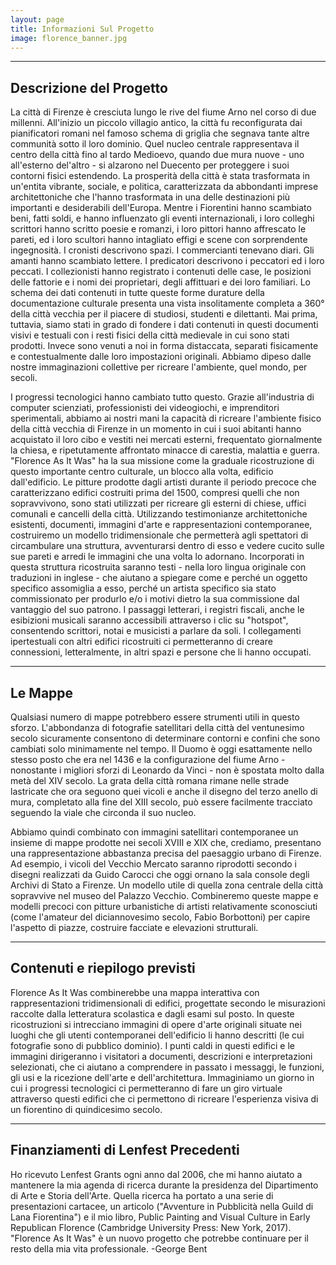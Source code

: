 ```yaml
---
layout: page
title: Informazioni Sul Progetto
image: florence_banner.jpg
---
```


<hr class="major" />

<h2>Descrizione del Progetto</h2>
<p>La città di Firenze è cresciuta lungo le rive del fiume Arno nel corso di due millenni. All'inizio un piccolo villagio antico, la città fu reconfigurata dai pianificatori romani nel famoso schema di griglia che segnava tante altre communità sotto il loro dominio. Quel nucleo centrale rappresentava il centro della città fino al tardo Medioevo, quando due mura nuove - uno all'esterno del'altro - si alzarono nel Duecento per proteggere i suoi contorni fisici estendendo. La prosperità della città è stata trasformata in un'entita vibrante, sociale, e politica, caratterizzata da abbondanti imprese architettoniche che l'hanno trasformata in una delle destinazioni più importanti e desiderabili dell'Europa.
Mentre i Fiorentini hanno scambiato beni, fatti soldi, e hanno influenzato gli eventi internazionali, i loro colleghi scrittori hanno scritto poesie e romanzi, i loro pittori hanno affrescato le pareti, ed i loro scultori hanno intagliato effigi e scene con sorprendente ingegnosità. I cronisti descrivono spazi. I commercianti tenevano diari. Gli amanti hanno scambiato lettere. I predicatori descrivono i peccatori ed i loro peccati. I collezionisti hanno registrato i contenuti delle case, le posizioni delle fattorie e i nomi dei proprietari, degli affittuari e dei loro familiari. Lo schema dei dati contenuti in tutte queste forme durature della documentazione culturale presenta una vista insolitamente completa a 360° della città vecchia per il piacere di studiosi, studenti e dilettanti. Mai prima, tuttavia, siamo stati in grado di fondere i dati contenuti in questi documenti visivi e testuali con i resti fisici della città medievale in cui sono stati prodotti. Invece sono venuti a noi in forma distaccata, separati fisicamente e contestualmente dalle loro impostazioni originali. Abbiamo dipeso dalle nostre immaginazioni collettive per ricreare l'ambiente, quel mondo, per secoli.</p>
<p>I progressi tecnologici hanno cambiato tutto questo. Grazie all'industria di computer scienziati, professionisti dei videogiochi, e imprenditori sperimentali, abbiamo ai nostri mani la capacità di ricreare l'ambiente fisico della città vecchia di Firenze in un momento in cui i suoi abitanti hanno acquistato il loro cibo e vestiti nei mercati esterni, frequentato giornalmente la chiesa, e ripetutamente affrontato minacce di carestia, malattia e guerra. "Florence As It Was" ha la sua missione come la graduale ricostruzione di questo importante centro culturale, un blocco alla volta, edificio dall'edificio. Le pitture prodotte dagli artisti durante il periodo precoce che caratterizzano edifici costruiti prima del 1500, compresi quelli che non sopravvivono, sono stati utilizzati per ricreare gli esterni di chiese, uffici comunali e cancelli della città. Utilizzando testimonianze architettoniche esistenti, documenti, immagini d'arte e rappresentazioni contemporanee, costruiremo un modello tridimensionale che permetterà agli spettatori di circambulare una struttura, avventurarsi dentro di esso e vedere cucito sulle sue pareti e arredi le immagini che una volta lo adornano. Incorporati in questa struttura ricostruita saranno testi - nella loro lingua originale con traduzioni in inglese - che aiutano a spiegare come e perché un oggetto specifico assomiglia a esso, perché un artista specifico sia stato commissionato per produrlo e/o i motivi dietro la sua commissione dal vantaggio del suo patrono. I passaggi letterari, i registri fiscali, anche le esibizioni musicali saranno accessibili attraverso i clic su "hotspot", consentendo scrittori, notai e musicisti a parlare da soli. I collegamenti ipertestuali con altri edifici ricostruiti ci permetteranno di creare connessioni, letteralmente, in altri spazi e persone che li hanno occupati.</p>

<hr class="major" />

<h2>Le Mappe</h2>
<p>Qualsiasi numero di mappe potrebbero essere strumenti utili in questo sforzo. L'abbondanza di fotografie satellitari della città del ventunesimo secolo sicuramente consentono di determinare contorni e confini che sono cambiati solo minimamente nel tempo. Il Duomo è oggi esattamente nello stesso posto che era nel 1436 e la configurazione del fiume Arno - nonostante i migliori sforzi di Leonardo da Vinci - non è spostata molto dalla metà del XIV secolo. La grata della città romana rimane nelle strade lastricate che ora seguono quei vicoli e anche il disegno del terzo anello di mura, completato alla fine del XIII secolo, può essere facilmente tracciato seguendo la viale che circonda il suo nucleo.</p>
<p>Abbiamo quindi combinato con immagini satellitari contemporanee un insieme di mappe prodotte nei secoli XVIII e XIX che, crediamo, presentano una rappresentazione abbastanza precisa del paesaggio urbano di Firenze. Ad esempio, i vicoli del Vecchio Mercato saranno riprodotti secondo i disegni realizzati da Guido Carocci che oggi ornano la sala console degli Archivi di Stato a Firenze. Un modello utile di quella zona centrale della città sopravvive nel museo del Palazzo Vecchio. Combineremo queste mappe e modelli precoci con pitture urbanistiche di artisti relativamente sconosciuti (come l'amateur del diciannovesimo secolo, Fabio Borbottoni) per capire l'aspetto di piazze, costruire facciate e elevazioni strutturali.</p>

<hr class="major" />

<h2>Contenuti e riepilogo previsti</h2>
<p>Florence As It Was combinerebbe una mappa interattiva con rappresentazioni tridimensionali di edifici, progettate secondo le misurazioni raccolte dalla letteratura scolastica e dagli esami sul posto. In queste ricostruzioni si intrecciano immagini di opere d'arte originali situate nei luoghi che gli utenti contemporanei dell'edificio li hanno descritti (le cui fotografie sono di pubblico dominio). I punti caldi in questi edifici e le immagini dirigeranno i visitatori a documenti, descrizioni e interpretazioni selezionati, che ci aiutano a comprendere in passato i messaggi, le funzioni, gli usi e la ricezione dell'arte e dell'architettura. Immaginiamo un giorno in cui i progressi tecnologici ci permetteranno di fare un giro virtuale attraverso questi edifici che ci permettono di ricreare l'esperienza visiva di un fiorentino di quindicesimo secolo.</p>

<hr class="major" />

<h2>Finanziamenti di Lenfest Precedenti</h2>
<p>Ho ricevuto Lenfest Grants ogni anno dal 2006, che mi hanno aiutato a mantenere la mia agenda di ricerca durante la presidenza del Dipartimento di Arte e Storia dell'Arte. Quella ricerca ha portato a una serie di presentazioni cartacee, un articolo ("Avventure in Pubblicità nella Guild di Lana Fiorentina") e il mio libro, Public Painting and Visual Culture in Early Republican Florence (Cambridge University Press: New York, 2017). "Florence As It Was" è un nuovo progetto che potrebbe continuare per il resto della mia vita professionale. -George Bent</p>
